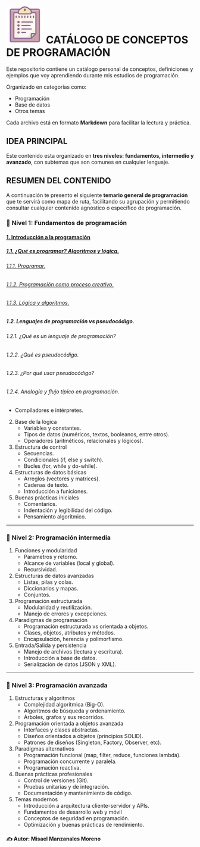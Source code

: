 # ![Index-image](Assets/Images/index.png "Índice iconos creados por Freepik - Flaticon") CATÁLOGO DE CONCEPTOS DE PROGRAMACIÓN

Este repositorio contiene un catálogo personal de conceptos, definiciones y ejemplos que voy aprendiendo durante mis estudios de programación.

Organizado en categorías como:
- Programación
- Base de datos
- Otros temas

Cada archivo está en formato **Markdown** para facilitar la lectura y práctica.

## IDEA PRINCIPAL
Este contenido esta organizado en **tres niveles: fundamentos, intermedio y avanzado**, con subtemas que son
comunes en cualquier lenguaje.

## RESUMEN DEL CONTENIDO

A continuación te presento el siguiente **temario general de programación** que te servirá como mapa de ruta,
facilitando su agrupación y permitiendo consultar cualquier contenido agnóstico o específico de programación.

### 📘 **Nivel 1: Fundamentos de programación**
#### [1. Introducción a la programación][N1_Introduccion]
   ##### [1.1. ¿Qué es programar? Algoritmos y lógica.][N1_QPAyL]
   ###### [1.1.1. Programar.][N1_Programar]
   ###### [1.1.2. Programación como proceso creativo.][N1_PCPC]
   ###### [1.1.3. Lógica y algoritmos.][N1_LyL]
   ##### 1.2. Lenguajes de programación vs pseudocódigo.
   ###### 1.2.1. ¿Qué es un lenguaje de programación?
   ###### 1.2.2. ¿Qué es pseudocódigo.
   ###### 1.2.3. ¿Por qué usar pseudocódigo?
   ###### 1.2.4. Analogía y flujo típico en programación.
   - Compiladores e intérpretes.
2. Base de la lógica
   - Variables y constantes.
   - Tipos de datos (numéricos, textos, booleanos, entre otros).
   - Operadores (aritméticos, relacionales y lógicos).
3. Estructura de control
   - Secuencias.
   - Condicionales (if, else y switch).
   - Bucles (for, while y do-while).
4. Estructuras de datos básicas
   - Arreglos (vectores y matrices).
   - Cadenas de texto.
   - Introducción a funiciones.
5. Buenas prácticas iniciales
   - Comentarios.
   - Indentación y legibilidad del código.
   - Pensamiento algorítmico.
---
### 📗 **Nivel 2: Programación intermedia**
1. Funciones y modularidad
   - Parametros y retorno.
   - Alcance de variables (local y global).
   - Recursividad.
2. Estructuras de datos avanzadas
   - Listas, pilas y colas.
   - Diccionarios y mapas.
   - Conjuntos.
3. Programación estructurada
   - Modularidad y reutilización.
   - Manejo de errores y excepciones.
4. Paradigmas de programación
   - Programación estructurada vs orientada a objetos.
   - Clases, objetos, atributos y métodos.
   - Encapsulación, herencia y polimorfismo.
5. Entrada/Salida y persistencia
   - Manejo de archivos (lectura y escritura).
   - Introducción a base de datos.
   - Serialización de datos (JSON y XML).
---
### 📙 **Nivel 3: Programación avanzada**
1. Estructuras y algoritmos
   -   Complejidad algorítmica (Big-O).
   -   Algoritmos de búsqueda y ordenamiento.
   -   Árboles, grafos y sus recorridos.
2. Programación orientada a objetos avanzada
    - Interfaces y clases abstractas.
    - Diseños orientados a objetos (principios SOLID).
    - Patrones de diseños (Singleton, Factory, Observer, etc).
3. Paradigmas alternativos
   - Programación funcional (map, filter, reduce, funciones lambda).
   - Programación concurrente y paralela.
   - Programación reactiva.
4. Buenas prácticas profesionales
   - Control de versiones (Git).
   - Pruebas unitarias y de integración.
   - Documentación y mantenimiento de código.
5. Temas modernos
   - Introducción a arquitectura cliente-servidor y APIs.
   - Fundamentos de desarrollo web y móvil
   - Conceptos de seguridad en programación.
   - Optimización y buenas prácticas de rendimiento.

#### ✍️ **Autor: Misael Manzanales Moreno**

[N1_Introduccion]: Conceptos/Nivel%201%20-%20Fundamentos%20de%20programacion/1%20-%20Introduccion%20a%20la%20programacion.md#introducción-a-la-programación

[N1_QPAyL]: Conceptos/Nivel%201%20-%20Fundamentos%20de%20programacion/1%20-%20Introduccion%20a%20la%20programacion.md##qué-es-programar-algoritmos-y-lógica

[N1_Programar]: Conceptos/Nivel%201%20-%20Fundamentos%20de%20programacion/1%20-%20Introduccion%20a%20la%20programacion.md###programar

[N1_PCPC]: Conceptos/Nivel%201%20-%20Fundamentos%20de%20programacion/1%20-%20Introduccion%20a%20la%20programacion.md###programación-como-proceso-creativo

[N1_LyL]: Conceptos/Nivel%201%20-%20Fundamentos%20de%20programacion/1%20-%20Introduccion%20a%20la%20programacion.md###lógica-y-algoritmos